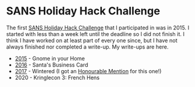 # SANS Holiday Hack Challenge

The first [SANS Holiday Hack Challenge](https://holidayhackchallenge.com/)
 that I participated in was in 2015. 
I started with less than a week left until the deadline so I did not finish it.
I think I have worked on at least part of every one since, but I have
not always finished nor completed a write-up. My write-ups are here.

 * [2015](testart-hhc2015.pdf) - Gnome in your Home
 * [2016](testart-hhc2016.pdf) - Santa's Business Card
 * [2017](testart-hhc2017.pdf) - Wintered (I got an [Honourable Mention](https://www.holidayhackchallenge.com/2017/winners_answers.html) for this one!)
 * 2020 - Kringlecon 3: French Hens
